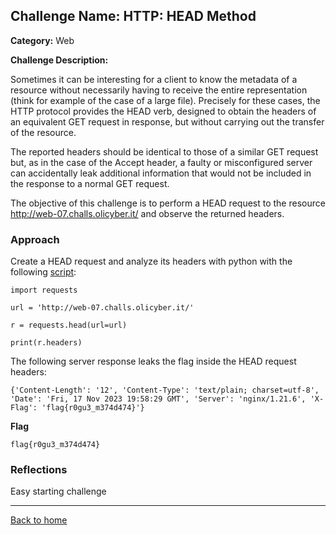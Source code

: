 ## Challenge Name: HTTP: HEAD Method
**Category:** Web

**Challenge Description:** 

Sometimes it can be interesting for a client to know the metadata of a resource without necessarily having to receive the entire representation (think for example of the case of a large file). Precisely for these cases, the HTTP protocol provides the HEAD verb, designed to obtain the headers of an equivalent GET request in response, but without carrying out the transfer of the resource.

The reported headers should be identical to those of a similar GET request but, as in the case of the Accept header, a faulty or misconfigured server can accidentally leak additional information that would not be included in the response to a normal GET request.

The objective of this challenge is to perform a HEAD request to the resource http://web-07.challs.olicyber.it/ and observe the returned headers.
### Approach

Create a HEAD request and analyze its headers with python with the following [script](/olicyber-training/web/07-head-method/solve.py):

```
import requests

url = 'http://web-07.challs.olicyber.it/'

r = requests.head(url=url)

print(r.headers)
```
The following server response leaks the flag inside the HEAD request headers:

```
{'Content-Length': '12', 'Content-Type': 'text/plain; charset=utf-8', 'Date': 'Fri, 17 Nov 2023 19:58:29 GMT', 'Server': 'nginx/1.21.6', 'X-Flag': 'flag{r0gu3_m374d474}'}
```

**Flag**

```
flag{r0gu3_m374d474}
```
### Reflections
Easy starting challenge
  

---
<a href="/olicyber-training/main.md" class="btn">Back to home</a>

